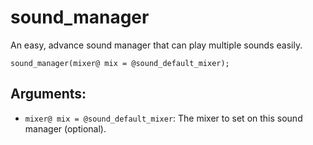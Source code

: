 # sound_manager
An easy, advance sound manager that can play multiple sounds easily.

`sound_manager(mixer@ mix = @sound_default_mixer);`

## Arguments:
- `mixer@ mix = @sound_default_mixer`: The mixer to set on this sound manager (optional).
